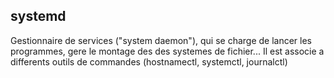 ## systemd
Gestionnaire de services ("system daemon"), qui se charge de lancer les programmes, gere le montage des des systemes de fichier...
Il est associe a differents outils de commandes (hostnamectl, systemctl, journalctl)

